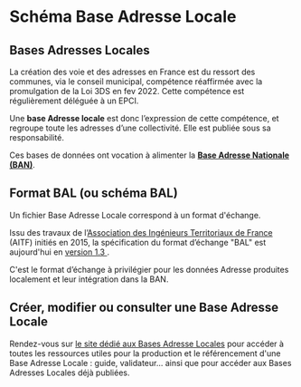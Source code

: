 # Schéma Base Adresse Locale

## Bases Adresses Locales

La création des voie et des adresses en France est du ressort des communes, via le conseil municipal, compétence réaffirmée avec la promulgation de la Loi 3DS en fev 2022.  Cette compétence est régulièrement déléguée à un EPCI. 

Une **base Adresse locale** est donc l’expression de cette compétence, et regroupe toute les adresses d’une collectivité. Elle est publiée sous sa responsabilité. 

Ces bases de données ont vocation à alimenter la [**Base Adresse Nationale (BAN)**](https://adresse.data.gouv.fr/).



## Format BAL (ou schéma BAL)

Un fichier Base Adresse Locale correspond à un format d'échange. 

Issu des travaux de l’<a href='http://www.aitf.fr/'>Association des Ingénieurs Territoriaux de France</a> (AITF) initiés en 2015, la spécification du format d’échange
"BAL" est aujourd'hui en <a href='https://aitf-sig-topo.github.io/voies-adresses/files/AITF_SIG_Topo_Format_Base_Adresse_Locale_v1.3.pdf'> version 1.3 </a>.

  
C'est le format d’échange à privilégier pour les données Adresse produites localement et leur intégration dans la BAN.  




## Créer, modifier ou consulter une Base Adresse Locale

Rendez-vous sur [le site dédié aux Bases Adresse Locales](https://adresse.data.gouv.fr/bases-locales) pour accéder à toutes les ressources utiles pour la production et le référencement d'une Base Adresse Locale : guide, validateur... ainsi que pour accéder aux Bases Adresses Locales déjà publiées.

